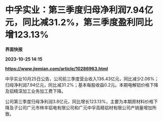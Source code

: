 # 中孚实业：第三季度归母净利润7.94亿元，同比减31.2%，第三季度盈利同比增123.13%
**界面快报**

**2023-10-25 14:15**

**https://www.jiemian.com/article/10286963.html**

中孚实业10月25日公告，公司前三季度营业收入136.43亿元，同比减少2.06%；归母净利润7.94亿元，同比减31.2%；基本每股收益0.2元。本期电解铝价格下降及铝精深加工业务加工费下降。

公司第三季度归母净利润3.8亿元，同比增长123.13%，主要为本期原材料价格下降及子公司广元市林丰铝电有限公司和广元中孚高精铝材有限公司产销量增加所致。